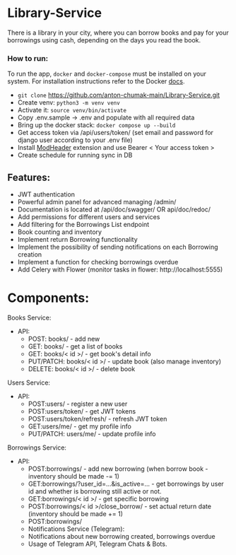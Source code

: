 # Library-Service

There is a library in your city, where you can borrow books and pay 
for your borrowings using cash, depending on the days you read the book.

### How to run:
To run the app, `docker` and `docker-compose` must be installed on your system. For installation
instructions refer to the Docker [docs](https://docs.docker.com/compose/install/).
 - ```git clone``` https://github.com/anton-chumak-main/Library-Service.git
 - Create venv: ```python3 -m venv venv```
 - Activate it: ```source venv/bin/activate```
 - Copy .env.sample -> .env and populate with all required data
 - Bring up the docker stack: ```docker compose up --build```
 - Get access token via /api/users/token/ (set email and password for django user according to your .env file)
 - Install [ModHeader](https://chrome.google.com/webstore/detail/modheader-modify-http-hea/idgpnmonknjnojddfkpgkljpfnnfcklj?hl=en)
    extension and use Bearer < Your access token >
 - Create schedule for running sync in DB


## Features:
- JWT authentication
- Powerful admin panel for advanced managing /admin/
- Documentation is located at /api/doc/swagger/ OR api/doc/redoc/
- Add permissions for different users and services
- Add filtering for the Borrowings List endpoint
- Book counting and inventory
- Implement return Borrowing functionality
- Implement the possibility of sending notifications on each Borrowing creation
- Implement a function for checking borrowings overdue
- Add Celery with Flower (monitor tasks in flower: http://localhost:5555)

# Components:
Books Service:
* API:
    - POST: books/ - add new 
    - GET: books/ - get a list of books
    - GET: books/< id >/   - get book's detail info 
    - PUT/PATCH: books/< id >/  - update book (also manage inventory)
    - DELETE: books/< id >/     - delete book

Users Service:
* API:
  - POST:users/ - register a new user 
  - POST:users/token/ - get JWT tokens 
  - POST:users/token/refresh/  - refresh JWT token 
  - GET:users/me/  - get my profile info 
  - PUT/PATCH: users/me/  - update profile info 

Borrowings Service:
* API:
  - POST:borrowings/ - add new borrowing (when borrow book - inventory should be made -= 1) 
  - GET:borrowings/?user_id=...&is_active=...  - get borrowings by user id and whether is borrowing still active or not.
  - GET:borrowings/< id >/  - get specific borrowing 
  - POST:borrowings/< id >/close_borrow/ - set actual return date (inventory should be made += 1)
  - POST:borrowings/
  - Notifications Service (Telegram):
  - Notifications about new borrowing created, borrowings overdue
  - Usage of Telegram API, Telegram Chats & Bots.
